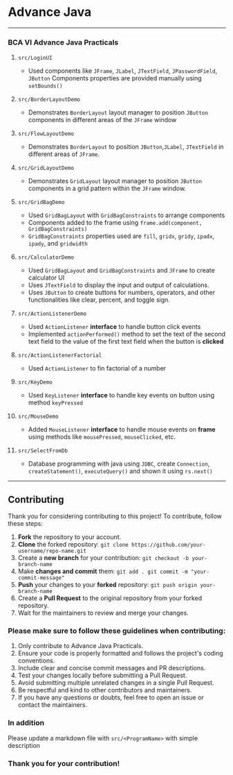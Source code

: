# Advance Java

---

### BCA VI Advance Java Practicals

1. `src/LoginUI`
    - Used components like `JFrame`, `JLabel`, `JTextField`, `JPasswordField`, `JButton` Components properties are
      provided manually using `setBounds()`
2. `src/BorderLayoutDemo`
    - Demonstrates `BorderLayout` layout manager to position `JButton` components in different areas of the `JFrame`
      window
3. `src/FlowLayoutDemo`
    - Demonstrates `BorderLayout` to position `JButton`,`JLabel`, `JTextField`  in different areas of `JFrame`.

4. `src/GridLayoutDemo`
    - Demonstrates `GridLayout` layout manager to position `JButton` components in a grid pattern within
      the `JFrame` window.
5. `src/GridBagDemo`
    - Used `GridBagLayout` with `GridBagConstraints` to arrange components
    - Components added to the frame using `frame.add(component, GridBagConstraints)`
    - `GridBagConstraints` properties used are `fill`, `gridx`, `gridy`, `ipadx`, `ipady`, and `gridwidth`
6. `src/CalculatorDemo`
    - Used `GridBagLayout` and `GridBagConstraints` and `JFrame` to create calculator UI
    - Uses `JTextField` to display the input and output of calculations.
    - Uses `JButton` to create buttons for numbers, operators, and other functionalities like clear, percent, and
      toggle sign.
7. `src/ActionListenerDemo`
    - Used `ActionListener` **interface** to handle button click events
    - Implemented `actionPerformed()` method to set the text of the second text field to the value of the first text
      field when the button is **clicked**
8. `src/ActionListenerFactorial`
    - Used `ActionListener` to fin factorial of a number
9. `src/KeyDemo`
    - Used `KeyListener` **interface** to handle key events on button using method `keyPressed`
10. `src/MouseDemo`
    - Added `MouseListener` **interface** to handle mouse events on **frame** using methods
      like `mousePressed`, `mouseClicked`, etc.
11. `src/SelectFromDb`
    - Database programming with java using `JDBC`, create `Connection`, `createStatement()`, `executeQuery()` and shown
      it
      using `rs.next()`

---

## Contributing

Thank you for considering contributing to this project! To contribute, follow these steps:

1. **Fork** the repository to your account.
2. **Clone** the forked repository: `git clone https://github.com/your-username/repo-name.git`
3. Create a **new branch** for your contribution: `git checkout -b your-branch-name`
4. Make **changes and commit** them: `git add . git commit -m "your-commit-message"`
5. **Push** your changes to your **forked** repository: `git push origin your-branch-name`
6. Create a **Pull Request** to the original repository from your forked repository.
7. Wait for the maintainers to review and merge your changes.

### Please make sure to follow these guidelines when contributing:

1. Only contribute to Advance Java Practicals.
2. Ensure your code is properly formatted and follows the project's coding conventions.
3. Include clear and concise commit messages and PR descriptions.
4. Test your changes locally before submitting a Pull Request.
5. Avoid submitting multiple unrelated changes in a single Pull Request.
6. Be respectful and kind to other contributors and maintainers.
7. If you have any questions or doubts, feel free to open an issue or contact the maintainers.

### In addition

Please update a markdown file with `src/<ProgramName>` with simple description

### Thank you for your contribution!